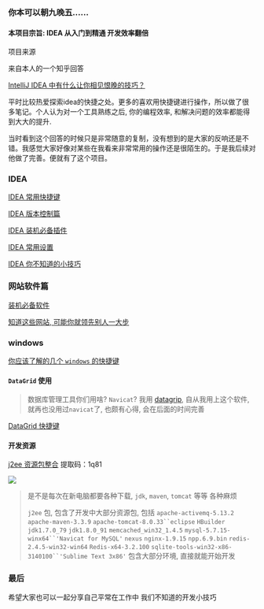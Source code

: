 ### 你本可以朝九晚五......

#### 本项目宗旨: IDEA 从入门到精通 开发效率翻倍

项目来源

来自本人的一个知乎回答

[IntelliJ IDEA 中有什么让你相见恨晚的技巧？](https://www.zhihu.com/question/300830746/answer/672248406?utm_source=wechat_session&utm_medium=social&utm_oi=794623637738123264&hb_wx_block=0)

平时比较热爱探索idea的快捷之处。更多的喜欢用快捷键进行操作，所以做了很多笔记。个人认为对一个工具熟练之后, 你的编程效率, 和解决问题的效率都能得到大大的提升. 

当时看到这个回答的时候只是非常随意的复制，没有想到的是大家的反响还是不错。我感觉大家好像对某些在我看来非常常用的操作还是很陌生的。于是我后续对他做了完善。便就有了这个项目。 



### IDEA 
[IDEA 常用快捷键](https://github.com/xiaoxiunique/idea-tips/blob/master/IDEA%20%E5%B8%B8%E7%94%A8%E5%BF%AB%E6%8D%B7%E9%94%AE.md) 

[IDEA 版本控制篇](https://github.com/xiaoxiunique/idea-tips/blob/master/idea%E7%89%88%E6%9C%AC%E6%8E%A7%E5%88%B6.md) 

[IDEA 装机必备插件](https://github.com/xiaoxiunique/idea-tips/blob/master/IDEA%20%E5%B8%B8%E7%94%A8%E5%BF%AB%E6%8D%B7%E9%94%AE.md) 

[IDEA 常用设置](https://github.com/xiaoxiunique/idea-tips/blob/master/IDEA%20%E5%B8%B8%E7%94%A8%E5%BF%AB%E6%8D%B7%E9%94%AE.md)

[IDEA 你不知道的小技巧](https://github.com/xiaoxiunique/idea-tips/blob/master/IDEA%20%E4%BD%A0%E4%B8%8D%E7%9F%A5%E9%81%93%E7%9A%84%E5%B0%8F%E6%8A%80%E5%B7%A7.md)



### 网站软件篇

 [装机必备软件](https://github.com/xiaoxiunique/tool-tips/blob/master/tool/%E8%A3%85%E6%9C%BA%E5%BF%85%E5%A4%87%E8%BD%AF%E4%BB%B6.md)

[知道这些网站, 可能你就领先别人一大步](https://github.com/xiaoxiunique/tool-tips/blob/master/tool/%E4%BC%98%E7%A7%80%E7%BD%91%E7%AB%99%E5%90%88%E9%9B%86.md)



### windows
[你应该了解的几个 `windows` 的快捷键]()





#### `DataGrid` 使用

> 数据库管理工具你们用啥? `Navicat`? 我用 [datagrip](https://www.jetbrains.com/datagrip), 自从我用上这个软件, 就再也没用过`navicat`了, 也颇有心得, 会在后面的时间完善

[DataGrid 快捷键](https://github.com/xiaoxiunique/tool-tips/blob/master/GridFlow%20%E5%BF%AB%E6%8D%B7%E9%94%AE.md)



#### 开发资源

[j2ee 资源包整合](https://pan.baidu.com/s/1AF93IgpHxQQlu1zAZwfE6A) 提取码：1q81 

![](http://images.atomblogs.com/20190912174544.png)

> 是不是每次在新电脑都要各种下载,  `jdk`, `maven`, `tomcat` 等等 各种麻烦
>
> `j2ee` 包, 包含了开发中大部分资源包, 包括  `apache-activemq-5.13.2` `apache-maven-3.3.9` `apache-tomcat-8.0.33``eclipse` `HBuilder` `jdk1.7.0_79` `jdk1.8.0_91` `memcached_win32_1.4.5` `mysql-5.7.15-winx64``'Navicat for MySQL'` `nexus` `nginx-1.9.15` `npp.6.9.bin` `redis-2.4.5-win32-win64` `Redis-x64-3.2.100` `sqlite-tools-win32-x86-3140100``'Sublime Text 3x86'` 包含大部分环境, 直接就能开始开发

### 最后

希望大家也可以一起分享自己平常在工作中 我们不知道的开发小技巧



